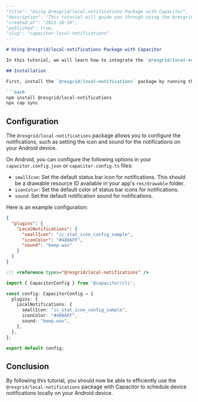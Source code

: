 ```markdown
---
"title": "Using @resgrid/local-notifications Package with Capacitor",
"description": "This tutorial will guide you through using the @resgrid/local-notifications package with Capacitor to schedule local notifications on your device.",
"created_at": "2023-10-10",
"published": true,
"slug": "capacitor-local-notifications"
---

# Using @resgrid/local-notifications Package with Capacitor

In this tutorial, we will learn how to integrate the `@resgrid/local-notifications` package in a Capacitor project to schedule local notifications on Android devices.

## Installation

First, install the `@resgrid/local-notifications` package by running the following command in your Capacitor project:

```bash
npm install @resgrid/local-notifications
npx cap sync
```

## Configuration

The `@resgrid/local-notifications` package allows you to configure the notifications, such as setting the icon and sound for the notifications on your Android device.

On Android, you can configure the following options in your `capacitor.config.json` or `capacitor.config.ts` files:

- `smallIcon`: Set the default status bar icon for notifications. This should be a drawable resource ID available in your app's `res/drawable` folder.
- `iconColor`: Set the default color of status bar icons for notifications.
- `sound`: Set the default notification sound for notifications.

Here is an example configuration:

```json
{
  "plugins": {
    "LocalNotifications": {
      "smallIcon": "ic_stat_icon_config_sample",
      "iconColor": "#488AFF",
      "sound": "beep.wav"
    }
  }
}
```

```typescript
/// <reference types="@resgrid/local-notifications" />

import { CapacitorConfig } from '@capacitor/cli';

const config: CapacitorConfig = {
  plugins: {
    LocalNotifications: {
      smallIcon: "ic_stat_icon_config_sample",
      iconColor: "#488AFF",
      sound: "beep.wav",
    },
  },
};

export default config;
```

## Conclusion

By following this tutorial, you should now be able to efficiently use the `@resgrid/local-notifications` package with Capacitor to schedule device notifications locally on your Android device.
```